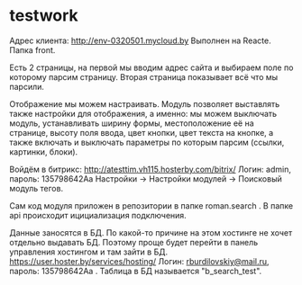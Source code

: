 # testwork

Адрес клиента: http://env-0320501.mycloud.by
Выполнен на Reacte.
Папка front.

Есть 2 страницы, на первой мы вводим адрес сайта и выбираем поле по которому парсим страницу. Вторая страница показывает всё что мы парсили.

Отображение мы можем настраивать. Модуль позволяет выставлять также настройки для отображения, а именно: мы можем выключать модуль, устанавливать ширину формы, местоположение её на странице, высоту поля ввода, цвет кнопки, цвет текста на кнопке, а также включать и выключать параметры по которым парсим (ссылки, картинки, блоки).

Войдём в битрикс: http://atesttim.vh115.hosterby.com/bitrix/
Логин: admin, пароль: 135798642Aa
Настройки -> Настройки модулей -> Поисковый модуль тегов.

Сам код модуля приложен в репозитории в папке roman.search . В папке api происходит ицициализация подключения.

Данные заносятся в БД. По какой-то причине на этом хостинге не хочет отдельно выдавать БД.
Поэтому проще будет перейти в панель управления хостингом и там зайти в БД.
https://user.hoster.by/services/hosting/
Логин: rburdilovskiy@mail.ru, пароль: 135798642Aa . 
Таблица в БД называется "b_search_test".
